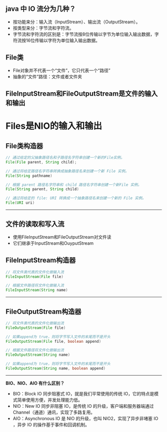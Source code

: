 ## java 中 IO 流分为几种？
- 按功能来分：输入流（InputStream）、输出流（OutputStream）。
- 按类型来分：字节流和字符流。
- 字节流和字符流的区别是：字节流按8位传输以字节为单位输入输出数据，字符流按16位传输以字符为单位输入输出数据。

## File类
- File对象并不代表⼀个“⽂件”，它只代表⼀个“路径”
- 抽象的“⽂件”路径：⽂件或者⽂件夹 

## FileInputStream和FileOutputStream是文件的输入和输出

# Files是NIO的输入和输出

## File类构造器
~~~java
// 通过给定的父抽象路径名和子路径名字符串创建一个新的File实例。
File(File parent, String child);

// 通过将给定路径名字符串转换成抽象路径名来创建一个新 File 实例。
File(String pathname)

// 根据 parent 路径名字符串和 child 路径名字符串创建一个新File 实例。
File(String parent, String child) 

// 通过将给定的 file: URI 转换成一个抽象路径名来创建一个新的 File 实例。
File(URI uri)
~~~
---

## 文件的读取和写入流
- 使用FileInputStream和FileOutputStream对文件读
- 它们继承于InputStream和OuyputStream

## FileInputStream构造器
~~~java
// 将文件类代表的文件化做输入流
FileInputStream(File file)

// 根据文件路径将文件化做输入流
FileInputStream(String name)
~~~
---

## FileOutputStream构造器
~~~java
// 将文件类代表的文件化做输出流
FileOutputStream(File file)

// 如果append为 true，则将字节写入文件的末尾而不是开头
FileOutputStream(File file, boolean append)

// 根据文件路径将文件化做输出流
FileOutputStream(String name)

// 如果append为 true，则将字节写入文件的末尾而不是开头
FileOutputStream(String name, boolean append)
~~~
---

**BIO、NIO、AIO 有什么区别？**
- BIO：Block IO 同步阻塞式 IO，就是我们平常使用的传统 IO，它的特点是模式简单使用方便，并发处理能力低。
- NIO：New IO 同步非阻塞 IO，是传统 IO 的升级，客户端和服务器端通过 Channel（通道）通讯，实现了多路复用。
- AIO：Asynchronous IO 是 NIO 的升级，也叫 NIO2，实现了异步非堵塞 IO ，异步 IO 的操作基于事件和回调机制。


